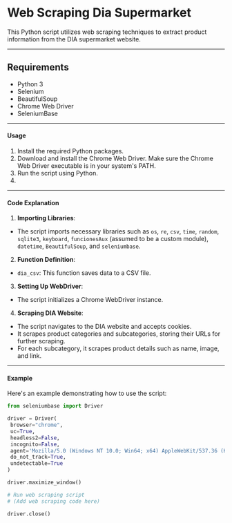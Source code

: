 # Web Scraping Dia Supermarket

This Python script utilizes web scraping techniques to extract product information from the DIA supermarket website.

---

## Requirements
- Python 3
- Selenium
- BeautifulSoup
- Chrome Web Driver
- SeleniumBase
---

#### Usage
1. Install the required Python packages.
2. Download and install the Chrome Web Driver. Make sure the Chrome Web Driver executable is in your system's PATH.
3. Run the script using Python.
4. 
---

#### Code Explanation

1. **Importing Libraries**: 
- The script imports necessary libraries such as `os`, `re`, `csv`, `time`, `random`, `sqlite3`, `keyboard`, `funcionesAux` (assumed to be a custom module), `datetime`, `BeautifulSoup`, and `seleniumbase`.

2. **Function Definition**:
- `dia_csv`: This function saves data to a CSV file.

3. **Setting Up WebDriver**:
- The script initializes a Chrome WebDriver instance.

4. **Scraping DIA Website**:
- The script navigates to the DIA website and accepts cookies.
- It scrapes product categories and subcategories, storing their URLs for further scraping.
- For each subcategory, it scrapes product details such as name, image, and link.

---

#### Example

Here's an example demonstrating how to use the script:

```python
from seleniumbase import Driver

driver = Driver(
 browser="chrome",
 uc=True,
 headless2=False,
 incognito=False,
 agent='Mozilla/5.0 (Windows NT 10.0; Win64; x64) AppleWebKit/537.36 (KHTML, like Gecko) Chrome/124.0.0.0 Safari/537.36',
 do_not_track=True,
 undetectable=True
)

driver.maximize_window()

# Run web scraping script
# (Add web scraping code here)

driver.close()


